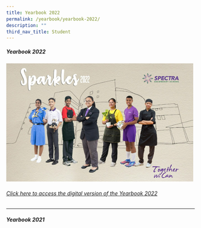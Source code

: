 ```yaml
---
title: Yearbook 2022
permalink: /yearbook/yearbook-2022/
description: ""
third_nav_title: Student
---
```

##### **Yearbook 2022**

<a target="new" href="https://drive.google.com/file/d/1TklGHik6N5FFafEHpfGQiobItfrI8pc7/view"><img style="width:500px" src="/images/yearbook%202022.png"></a>
###### [Click here to access the digital version of the Yearbook 2022](https://drive.google.com/file/d/1TklGHik6N5FFafEHpfGQiobItfrI8pc7/view)
***

##### **Yearbook 2021**